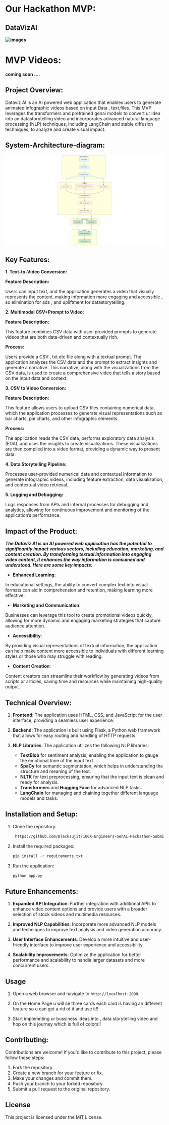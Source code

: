 # Our Hackathon MVP:

## DataVizAI

**![images](https://github.com/user-attachments/assets/e26aee53-96a6-4271-a28d-646419758071)**


# MVP Videos:

**coming soon ....**

## Project Overview:

Dataviz AI is an AI powered web application that enables users to generate animated infographic videos based on input  Data , text,files. This MVP leverages the transformers and pretrained genai models to convert ur idea into an datastorytelling video  and incorporates advanced natural language processing (NLP) techniques, including LangChain and stable diffusion techniques, to analyze and create visual impact.


## System-Architecture-diagram:


![System Architecture](project-system-design/system-design-mermaid.png)

## Key Features:

**1. Text-to-Video Conversion:** 

**Feature Description:** 

Users can input text, and the application generates a video that visually represents the content, making information more engaging and accessible , so elimination for ads , and upliftment for datastorytelling.


**2. Multimodal CSV+Prompt to Video:**

**Feature Description:** 

This feature combines CSV data with user-provided prompts to 
generate videos that are both data-driven and contextually rich.

**Process:**
 
 Users provide a CSV , txt etc file along with a textual prompt. The application analyzes the CSV data and the prompt to extract insights and generate a narrative. This narrative, along with the visualizations from the CSV data, is used to create a comprehensive video that tells a story based on the input data and context.

**3. CSV to Video Conversion:**

**Feature Description:** 

This feature allows users to upload CSV files containing numerical data, which the application processes to generate visual representations such as bar charts, pie charts, and other infographic elements.

**Process:**

 The application reads the CSV data, performs exploratory data analysis (EDA), and uses the insights to create visualizations. These visualizations are then compiled into a video format, providing a dynamic way to present data.

**4. Data Storytelling Pipeline:** 

Processes user-provided numerical data and contextual information to generate infographic videos, including feature extraction, data visualization, and contextual video retrieval.

**5. Logging and Debugging:** 

Logs responses from APIs and internal processes for debugging and analytics, allowing for continuous improvement and monitoring of the application’s performance.


## Impact of the Product:

***The Dataviz AI is an AI powered web application  has the potential to significantly impact various sectors, including education, marketing, and content creation. By transforming textual information into engaging video content, it enhances the way information is consumed and understood. Here are some key impacts:***

- **Enhanced Learning**:

 In educational settings, the ability to convert complex text into visual formats can aid in comprehension and retention, making learning more effective.

- **Marketing and Communication**: 

Businesses can leverage this tool to create promotional videos quickly, allowing for more dynamic and engaging marketing strategies that capture audience attention.

- **Accessibility**:

 By providing visual representations of textual information, the application can help make content more accessible to individuals with different learning styles or those who may struggle with reading.

- **Content Creation**:

 Content creators can streamline their workflow by generating videos from scripts or articles, saving time and resources while maintaining high-quality output.


## Technical Overview:

1. **Frontend**: The application uses HTML, CSS, and JavaScript for the user interface, providing a seamless user experience.

2. **Backend**: The application is built using Flask, a Python web framework that allows for easy routing and handling of HTTP requests.

3. **NLP Libraries**: The application utilizes the following NLP libraries:
   - **TextBlob** for sentiment analysis, enabling the application to gauge the emotional tone of the input text.
   - **SpaCy** for semantic segmentation, which helps in understanding the structure and meaning of the text.
   - **NLTK** for text preprocessing, ensuring that the input text is clean and ready for analysis.
   - **Transformers** and **Hugging Face** for advanced NLP tasks.
   - **LangChain** for managing and chaining together different language models and tasks.


## Installation and Setup:

1. Clone the repository: 
   ```bash
    https://github.com/Blacksujit/100X-Engineers-GenAI-Hackathon-Submission.git
   ```

2. Install the required packages: 
   ```bash
   pip install -r requirements.txt
   ```

4. Run the application: 
   ```bash
   python app.py
   ```
 
## Future Enhancements:

1. **Expanded API Integration**: Further integration with additional APIs to enhance video content options and provide users with a broader selection of stock videos and multimedia resources.

2. **Improved NLP Capabilities**: Incorporate more advanced NLP models and techniques to improve text analysis and video generation accuracy.

3. **User Interface Enhancements**: Develop a more intuitive and user-friendly interface to improve user experience and accessibility.

4. **Scalability Improvements**: Optimize the application for better performance and scalability to handle larger datasets and more concurrent users.


## Usage

1. Open a web browser and navigate to `http://localhost:2000`.

2. On the Home Page u will se three cards each card is having an different feature so u can get a rid of it and use it!!

3. Start implemnting  ur bussiness  ideas into , data storytelling video and hop on this journey which is full of  colors!!


## Contributing:

Contributions are welcome! If you'd like to contribute to this project, please follow these steps:

1. Fork the repository.
2. Create a new branch for your feature or fix.
3. Make your changes and commit them.
4. Push your branch to your forked repository.
5. Submit a pull request to the original repository.

## License

This project is licensed under the MIT License.

